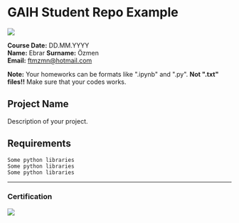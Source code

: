 # GAIH Student Repo Example
![](img/logo.png)

**Course Date:** DD.MM.YYYY  
**Name:** Ebrar
**Surname:**  Özmen  
**Email:** ftmzmn@hotmail.com

**Note:** Your homeworks can be formats like ".ipynb" and ".py". **Not ".txt" files!!** Make sure that your codes works.  

## Project Name
Description of your project.

## Requirements
```
Some python libraries
Some python libraries
Some python libraries
```
---

### Certification
![](img/certificate_ex.png)

